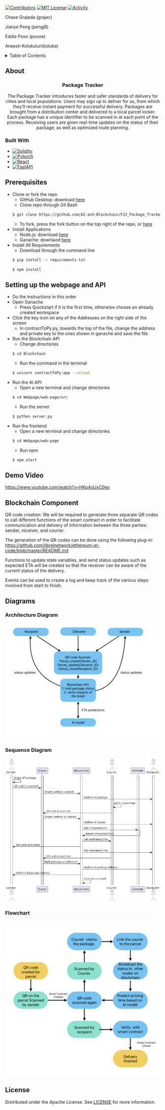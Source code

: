 <!-- PROJECT SHIELDS -->

[![Contributors][contributors-shield]][contributors-url]
[![MIT License][license-shield]][license-url]
[![Activity][activity-shield]][activity-url]
<!-- [![Stargazers][stars-shield]][stars-url] -->
Chase Grajeda (grajec)

Jianye Peng (pengj6)

Eddie Poon (poone)

Aneesh Kolukuluri(koluka)

<!-- TABLE OF CONTENTS -->
<details>
    <summary> Table of Contents </summary>
    <ol>
        <li>
            <a href="#about"> About the project</a>
            <ul>
                <li><a href="#built-with">Built With</a>
            </ul>
        </li>
        <li>
            <a href="#prerequisites"> Prerequisites</a>
        </li>
        <li>
            <a href="#blockchain"> Blockchain Component</a>
        </li>
        <li>
            <a href="#diagrams"> Diagrams</a>
        </li>
        <li>
            <a href="#license"> License</a>
        </li>
    </ol>
</details>


<!-- ABOUT THE PROJECT -->
## About
<div align="center">
<h3 align="center">Package Tracker</h3>
<p>
The Package Tracker introduces faster and safer standards of delivery for cities and local populations. Users may sign up to deliver for us, from which they’ll receive instant payment for successful delivery. Packages are brought from a distribution center and delivered to a local parcel locker. Each package has a unique identifier to be scanned in at each point of the process. Receiving users are given real-time updates on the status of their package, as well as optimized route planning. 

</P>
</div>

### Built With

* [![Solidity][Solidity]][Solidity-url]
* [![Pytorch][Pytorch]][Pytorch-url]
* [![React][React]][React-url]
* [![FastAPI][FastAPI]][Fast-url]


<!-- Getting Started -->
## Prerequisites
 * Clone or fork the repo
    * GitHub Desktop: download [here](https://desktop.github.com/)
    * Clone repo through Git Bash
    ```sh
    $ git clone https://github.com/AI-and-Blockchain/F23_Package_Tracker
    ```
    * To fork, press the fork button on the top right of the repo, or [here](https://github.com/AI-and-Blockchain/F23_Package_Tracker/fork)
 * Install Applications
    * Node.js: download [here](https://nodejs.org/en)
    * Ganache: downlaod [here](https://trufflesuite.com/ganache/)
 * Install All Requirements 
    * Download through the command line
    ```sh
    $ pip install -r requirements.txt
    ```
    ```sh
    $ npm install
    ```
## Setting up the webpage and API
 * Do the instructions in this order
 * Open Ganache
    * Press Quickstart if it is the first time, otherwise choose an already created workspace
 * Click the key icon on any of the Addresses on the right side of the screen
    * In contractToPy.py, towards the top of the file, change the address and private key to the ones shown in ganache and save the file
 * Run the Blockchain API
    * Change directories 
    ```sh
    $ cd Blockchain
    ```
    * Run the command in the terminal
    ```sh
    $ uvicorn contractToPy:app --reload
    ```
 * Run the AI API
    * Open a new terminal and change directories
    ```sh
    $ cd Webpage/web-page/src
    ```
    * Run the server
    ```sh
    $ python server.py
    ```
 * Run the frontend
    * Open a new terminal and change directories
    ```sh
    $ cd Webpage/web-page
    ```
    * Run npm
    ```sh
    $ npm start
    ```

## Demo Video
https://www.youtube.com/watch?v=HKp4oUxC0eo

## Blockchain Component

<p>
QR code creation: We will be required to generate three separate QR codes to call different functions of the smart contract in order to facilitate communication and delivery of information between the three parties: sender, receiver, and courier.

The generation of the QR codes can be done using the following plug-in: https://github.com/jibrelnetwork/ethereum-qr-code/blob/master/README.md

Functions to update state variables, and send status updates such as expected ETA will be created so that the receiver can be aware of the current status of the delivery.

Events can be used to create a log and keep track of the various steps involved from start to finish.
</P>

## Diagrams

### Architecture Diagram
![image](Assets/Components.png)

### Sequence Diagram
![image](Assets/sequencediagram.png)

### Flowchart
![image](Assets/Flowchart.png)

## License

Distributed under the Apache License. See [LICENSE](https://github.com/AI-and-Blockchain/F23_Package_Tracker/blob/main/LICENSE) for more information.

<!-- https://home.aveek.io/GitHub-Profile-Badges/ -->

<!-- LINKS & IMAGES -->
[contributors-shield]: https://img.shields.io/github/contributors/AI-and-Blockchain/F23_Package_Tracker.svg?style=for-the-badge
[contributors-url]: https://github.com/AI-and-Blockchain/F23_Package_Tracker/graphs/contributors
[forks-shield]: https://img.shields.io/github/forks/AI-and-Blockchain/F23_Package_Tracker.svg?style=for-the-badge
[forks-url]: https://github.com/AI-and-Blockchain/F23_Package_Tracker/network/members
[stars-shield]: https://img.shields.io/github/stars/AI-and-Blockchain/F23_Package_Tracker.svg?style=for-the-badge
[stars-url]: https://github.com/AI-and-Blockchain/F23_Package_Tracker/stargazers
[issues-shield]: https://img.shields.io/github/issues/AI-and-Blockchain/F23_Package_Tracker.svg?style=for-the-badge
[issues-url]:  https://github.com/AI-and-Blockchain/F23_Package_Tracker/issues
[license-shield]: https://img.shields.io/github/license/AI-and-Blockchain/F23_Package_Tracker.svg?style=for-the-badge
[license-url]: https://github.com/AI-and-Blockchain/F23_Package_Tracker/blob/master/LICENSE.txt

[activity-shield]: https://img.shields.io/github/last-commit/AI-and-Blockchain/F23_Package_Tracker?style=for-the-badge
[activity-url]: https://github.com/Zxhjlk/Accessible-Routes/activity



[Solidity]: https://img.shields.io/badge/Solidity-363636.svg?style=for-the-badge&logo=Solidity&logoColor=white
[Solidity-url]: https://soliditylang.org/

[Pytorch]: https://img.shields.io/badge/PyTorch-EE4C2C.svg?style=for-the-badge&logo=PyTorch&logoColor=white
[Pytorch-url]: https://pytorch.org/

[React]: https://img.shields.io/badge/React-61DAFB.svg?style=for-the-badge&logo=React&logoColor=black
[React-url]: https://react.dev/

[FastAPI]: https://img.shields.io/badge/FastAPI-009688.svg?style=for-the-badge&logo=FastAPI&logoColor=white
[Fast-url]: https://fastapi.tiangolo.com/
